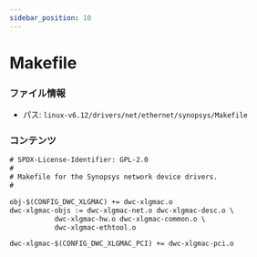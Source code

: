 ```yaml
---
sidebar_position: 10
---
```

# Makefile

### ファイル情報

- パス: `linux-v6.12/drivers/net/ethernet/synopsys/Makefile`

### コンテンツ

```txt
# SPDX-License-Identifier: GPL-2.0
#
# Makefile for the Synopsys network device drivers.
#

obj-$(CONFIG_DWC_XLGMAC) += dwc-xlgmac.o
dwc-xlgmac-objs := dwc-xlgmac-net.o dwc-xlgmac-desc.o \
		   dwc-xlgmac-hw.o dwc-xlgmac-common.o \
		   dwc-xlgmac-ethtool.o

dwc-xlgmac-$(CONFIG_DWC_XLGMAC_PCI) += dwc-xlgmac-pci.o

```
